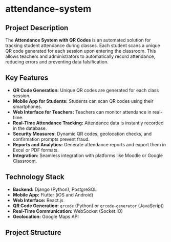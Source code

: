 # attendance-system

## Project Description
The **Attendance System with QR Codes** is an automated solution for tracking student attendance during classes. Each student scans a unique QR code generated for each session upon entering the classroom. This allows teachers and administrators to automatically record attendance, reducing errors and preventing data falsification.

## Key Features
- **QR Code Generation:** Unique QR codes are generated for each class session.
- **Mobile App for Students:** Students can scan QR codes using their smartphones.
- **Web Interface for Teachers:** Teachers can monitor attendance in real-time.
- **Real-Time Attendance Tracking:** Attendance data is instantly recorded in the database.
- **Security Measures:** Dynamic QR codes, geolocation checks, and confirmation prompts prevent fraud.
- **Reports and Analytics:** Generate attendance reports and export them in Excel or PDF formats.
- **Integration:** Seamless integration with platforms like Moodle or Google Classroom.

## Technology Stack
- **Backend:** Django (Python), PostgreSQL
- **Mobile App:** Flutter (iOS and Android)
- **Web Interface:** React.js
- **QR Code Generation:** `qrcode` (Python) or `qrcode-generator` (JavaScript)
- **Real-Time Communication:** WebSocket (Socket.IO)
- **Geolocation:** Google Maps API

## Project Structure